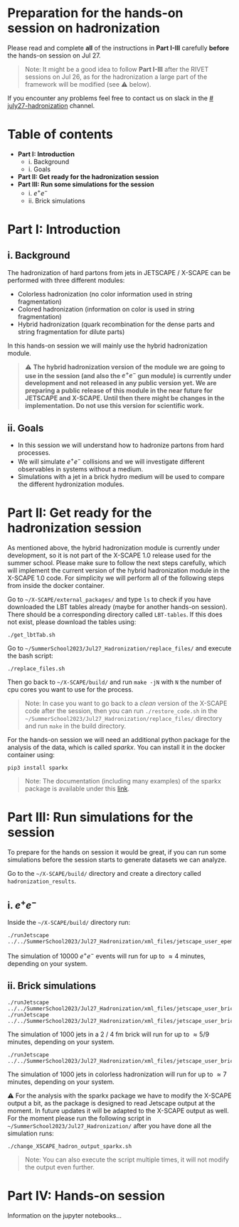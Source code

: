 # Preparation for the hands-on session on hadronization

Please read and complete **all** of the instructions in **Part I-III** carefully **before** the hands-on session on Jul 27.

> Note: It might be a good idea to follow **Part I-III** after the RIVET sessions on Jul 26, as for the hadronization a large part of the framework will be modified (see :warning: below).

If you encounter any problems feel free to contact us on slack in the [# july27-hadronization](https://jetscape2023o-d166455.slack.com/archives/C05GBKS0CQ6) channel.

# Table of contents
- **Part I: Introduction**
    - i. Background
    - i. Goals
- **Part II: Get ready for the hadronization session**
- **Part III: Run some simulations for the session**
    - i. $e^+e^-$
    - ii. Brick simulations


# Part I: Introduction

## i. Background

The hadronization of hard partons from jets in JETSCAPE / X-SCAPE can be performed with three different modules:

- Colorless hadronization (no color information used in string fragmentation)
- Colored hadronization (information on color is used in string fragmentation)
- Hybrid hadronization (quark recombination for the dense parts and string fragmentation for dilute parts)

In this hands-on session we will mainly use the hybrid hadronization module.

> :warning: **The hybrid hadronization version of the module we are going to use in the session (and also the $e^+e^-$ gun module) is currently under development and not released in any public version yet. We are preparing a public release of this module in the near future for JETSCAPE and X-SCAPE. Until then there might be changes in the implementation. Do not use this version for scientific work.**

## ii. Goals

- In this session we will understand how to hadronize partons from hard processes.
- We will simulate $e^+e^-$ collisions and we will investigate different observables in systems without a medium.
- Simulations with a jet in a brick hydro medium will be used to compare the different hydronization modules.

# Part II: Get ready for the hadronization session

As mentioned above, the hybrid hadronization module is currently under development, so it is not part of the X-SCAPE 1.0 release used for the summer school.
Please make sure to follow the next steps carefully, which will implement the current version of the hybrid hadronization module in the X-SCAPE 1.0 code.
For simplicity we will perform all of the following steps from inside the docker container.

Go to `~/X-SCAPE/external_packages/` and type `ls` to check if you have downloaded the LBT tables already (maybe for another hands-on session). There should be a corresponding directory called `LBT-tables`. If this does not exist, please download the tables using:

```
./get_lbtTab.sh
```

Go to `~/SummerSchool2023/Jul27_Hadronization/replace_files/` and execute the bash script:
```
./replace_files.sh
```
Then go back to `~/X-SCAPE/build/` and run `make -jN` with `N` the number of cpu cores you want to use for the process.

> Note: In case you want to go back to a *clean* version of the X-SCAPE code after the session, then you can run `./restore_code.sh` in the `~/SummerSchool2023/Jul27_Hadronization/replace_files/` directory and run `make` in the build directory.

For the hands-on session we will need an additional python package for the analysis of the data, which is called *sparkx*. You can install it in the docker container using:
```
pip3 install sparkx
```
> Note: The documentation (including many examples) of the sparkx package is available under this [link](https://smash-transport.github.io/sparkx/).

# Part III: Run simulations for the session

To prepare for the hands on session it would be great, if you can run some simulations before the session starts to generate datasets we can analyze.

Go to the `~/X-SCAPE/build/` directory and create a directory called `hadronization_results`.

## i. $e^+e^-$
Inside the `~/X-SCAPE/build/` directory run:
```
./runJetscape ../../SummerSchool2023/Jul27_Hadronization/xml_files/jetscape_user_epem.xml
```
The simulation of 10000 $e^+e^-$ events will run for up to $\approx 4$ minutes, depending on your system.

## ii. Brick simulations
```
./runJetscape ../../SummerSchool2023/Jul27_Hadronization/xml_files/jetscape_user_brick_hybrid_2fm.xml
./runJetscape ../../SummerSchool2023/Jul27_Hadronization/xml_files/jetscape_user_brick_hybrid_4fm.xml
```
The simulation of 1000 jets in a 2 / 4 fm brick will run for up to $\approx 5 / 9$ minutes, depending on your system.

```
./runJetscape ../../SummerSchool2023/Jul27_Hadronization/xml_files/jetscape_user_brick_colorless_2fm.xml
```
The simulation of 1000 jets in colorless hadronization will run for up to $\approx 7$ minutes, depending on your system.

:warning: For the analysis with the sparkx package we have to modify the X-SCAPE output a bit, as the package is designed to read Jetscape output at the moment. In future updates it will be adapted to the X-SCAPE output as well. For the moment please run the following script in `~/SummerSchool2023/Jul27_Hadronization/` after you have done all the simulation runs:
```
./change_XSCAPE_hadron_output_sparkx.sh
```
> Note: You can also execute the script multiple times, it will not modify the output even further.

# Part IV: Hands-on session
Information on the jupyter notebooks...